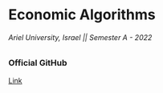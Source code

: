 # Economic Algorithms

###### Ariel University, Israel || Semester A - 2022

### Official GitHub 

[Link](https://github.com/erelsgl-at-ariel/algorithms-5783)
